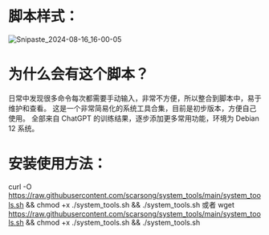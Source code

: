 # 脚本样式：
![Snipaste_2024-08-16_16-00-05](https://github.com/user-attachments/assets/9e629b98-75c2-4176-9d2a-57adfedd5ea4)
# 为什么会有这个脚本？
日常中发现很多命令每次都需要手动输入，非常不方便，所以整合到脚本中，易于维护和查看。
这是一个非常简易化的系统工具合集，目前是初步版本，方便自己使用。
全部来自 ChatGPT 的训练结果，逐步添加更多常用功能，环境为 Debian 12 系统。
# 安装使用方法：
curl -O https://raw.githubusercontent.com/scarsong/system_tools/main/system_tools.sh && chmod +x ./system_tools.sh && ./system_tools.sh
或者
wget https://raw.githubusercontent.com/scarsong/system_tools/main/system_tools.sh && chmod +x ./system_tools.sh && ./system_tools.sh
